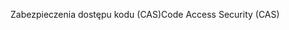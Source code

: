 <span data-ttu-id="10fcf-101">Zabezpieczenia dostępu kodu (CAS)</span><span class="sxs-lookup"><span data-stu-id="10fcf-101">Code Access Security (CAS)</span></span>